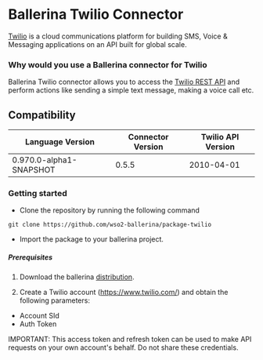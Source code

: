 # Ballerina Twilio Connector

[Twilio](https://www.twilio.com/) is a cloud communications platform for building SMS, Voice & Messaging applications on 
an API built for global scale.

### Why would you use a Ballerina connector for Twilio

Ballerina Twilio connector allows you to access the [Twilio REST API](https://www.twilio.com/docs/api) and perform 
actions like sending a simple text message, making a voice call etc.

## Compatibility

| Language Version           | Connector Version   | Twilio API Version |
| -------------------------- | ------------------- | ------------------ |
| 0.970.0-alpha1-SNAPSHOT    | 0.5.5               | 2010-04-01         |

### Getting started

* Clone the repository by running the following command
```
git clone https://github.com/wso2-ballerina/package-twilio
```
* Import the package to your ballerina project.

##### Prerequisites

1. Download the ballerina [distribution](https://ballerinalang.org/downloads/).

2. Create a Twilio account (https://www.twilio.com/) and obtain the following parameters:
* Account  SId
* Auth Token

IMPORTANT: This access token and refresh token can be used to make API requests on your own account's behalf. Do not share these credentials.